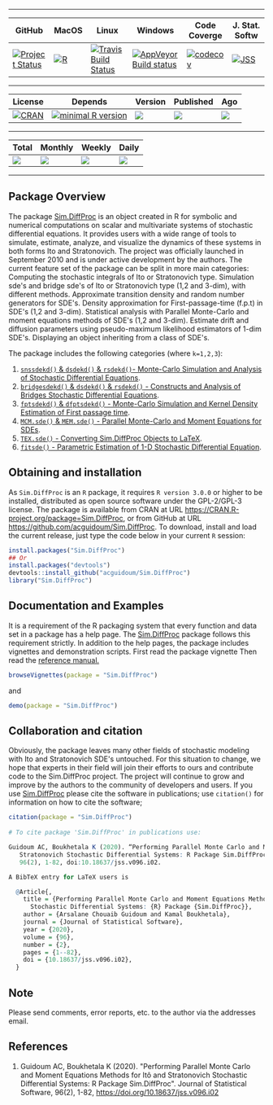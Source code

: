 <!-- README.md is generated from README.Rmd. Please edit that file -->
------------------------------------------------------------------------

GitHub      | MacOS      | Linux      | Windows    | Code Coverge | J. Stat. Softw 
------------|------------|------------|------------|--------------|-------------
[![Project Status](https://www.repostatus.org/badges/latest/active.svg?color=green)](https://github.com/acguidoum/Sim.DiffProc) | [![R](https://github.com/acguidoum/Sim.DiffProc/workflows/R-CMD-check/badge.svg?color=green)](https://github.com/acguidoum/Sim.DiffProc/actions) | [![Travis Build Status](https://img.shields.io/travis/com/acguidoum/Sim.DiffProc.svg?logo=travis)](https://travis-ci.org/acguidoum/Sim.DiffProc) | [![AppVeyor Build status](https://ci.appveyor.com/api/projects/status/16a70vyf8rk7nn1i?svg=true)](https://ci.appveyor.com/project/acguidoum/sim-diffproc-xal8n) | [![codecov](https://codecov.io/gh/acguidoum/Sim.DiffProc/branch/master/graph/badge.svg?color=brightgreen)](https://codecov.io/gh/acguidoum/Sim.DiffProc) | [![JSS](https://img.shields.io/badge/JSS-10.18637%2Fjss.v096.i02-brightgreen)](https://dx.doi.org/10.18637/jss.v096.i02)


------------------------------------------------------------------------

License    | Depends | Version   | Published | Ago
-----------|---------|-----------|-----------|----
[![CRAN](https://img.shields.io/cran/l/Sim.DiffProc?color=blue)](https://cran.r-project.org/web/licenses/GPL-2) | [![minimal R version](https://img.shields.io/badge/R%3E%3D-3.0.0-blue.svg)](https://cran.r-project.org/) | ![](https://www.r-pkg.org/badges/version/Sim.DiffProc?color=blue) | ![](https://www.r-pkg.org/badges/last-release/Sim.DiffProc?color=blue) | ![](https://www.r-pkg.org/badges/ago/Sim.DiffProc?color=blue)

------------------------------------------------------------------------

Total    | Monthly |  Weekly |  Daily
---------|---------|---------|-----
[![](https://cranlogs.r-pkg.org/badges/grand-total/Sim.DiffProc?color=yellowgreen)](https://cran.r-project.org/package=Sim.DiffProc) | [![](https://cranlogs.r-pkg.org/badges/Sim.DiffProc?color=yellowgreen)](https://cran.r-project.org/package=Sim.DiffProc) | [![](https://cranlogs.r-pkg.org/badges/last-week/Sim.DiffProc?color=yellowgreen)](https://cran.r-project.org/package=Sim.DiffProc) | [![](https://cranlogs.r-pkg.org/badges/last-day/Sim.DiffProc?color=yellowgreen)](https://cran.r-project.org/package=Sim.DiffProc)

------------------------------------------------------------------------


Package Overview
---------------------

The package [Sim.DiffProc](https://doi.org/10.18637/jss.v096.i02) is an object created in R for symbolic and numerical computations on scalar and multivariate systems of stochastic differential equations. It provides users with a wide range of tools to simulate, estimate, analyze, and visualize the dynamics of these systems in both forms Ito and Stratonovich. The project was officially launched in September 2010 and is under active development by the authors. The current feature set of the package can be split in more main categories: Computing the stochastic integrals of Ito or Stratonovich type. Simulation sde's and bridge sde's of Ito or Stratonovich type (1,2 and 3-dim), with different methods. Approximate transition density and random number generators for SDE's. Density approximation for First-passage-time (f.p.t) in SDE's (1,2 and 3-dim). Statistical analysis with Parallel Monte-Carlo and moment equations methods of SDE's (1,2 and 3-dim). Estimate drift and diffusion parameters using pseudo-maximum likelihood estimators of 1-dim SDE's. Displaying an object inheriting from a class of SDE's.

The package includes the following categories (where `k=1,2,3`):

1. [`snssdekd()` & `dsdekd()` & `rsdekd()`- Monte-Carlo Simulation and Analysis of Stochastic Differential Equations](https://CRAN.R-project.org/package=Sim.DiffProc/vignettes/snssde.html).
2. [`bridgesdekd()` & `dsdekd()` & `rsdekd()` - Constructs and Analysis of Bridges Stochastic Differential Equations](https://CRAN.R-project.org/package=Sim.DiffProc/vignettes/bridgesde.html).
3. [`fptsdekd()` & `dfptsdekd()` - Monte-Carlo Simulation and Kernel Density Estimation of First passage time](https://CRAN.R-project.org/package=Sim.DiffProc/vignettes/fptsde.html).
4. [`MCM.sde()` & `MEM.sde()` - Parallel Monte-Carlo and Moment Equations for SDEs](https://CRAN.R-project.org/package=Sim.DiffProc/vignettes/mcmsde.html).
5. [`TEX.sde()` - Converting Sim.DiffProc Objects to LaTeX](https://CRAN.R-project.org/package=Sim.DiffProc/vignettes/sdetotex.html).
6. [`fitsde()` - Parametric Estimation of 1-D Stochastic Differential Equation](https://CRAN.R-project.org/package=Sim.DiffProc/vignettes/fitsde.html).

Obtaining and installation
-----------------------

As `Sim.DiffProc` is an `R` package, it requires `R version 3.0.0` or higher to be installed, distributed as open source software under the GPL-2/GPL-3 license. The package is available from CRAN at URL https://CRAN.R-project.org/package=Sim.DiffProc, or from GitHub at URL https://github.com/acguidoum/Sim.DiffProc. To download, install and load the current release, just type the code below in your current `R` session:

```r
install.packages("Sim.DiffProc")
## Or 
install.packages("devtools")
devtools::install_github("acguidoum/Sim.DiffProc")
library("Sim.DiffProc")
```

Documentation and Examples
--------------------------

It is a requirement of the R packaging system that every function and data set in a package has a help page. The [Sim.DiffProc](https://doi.org/10.18637/jss.v096.i02) package follows this  requirement strictly. In addition to the help pages, the package includes vignettes and demonstration scripts. First read the package vignette Then read the [reference manual.](https://CRAN.R-project.org/package=Sim.DiffProc/Sim.DiffProc.pdf)



```r
browseVignettes(package = "Sim.DiffProc")
```
and 

```r
demo(package = "Sim.DiffProc")
```

Collaboration and citation
-----

Obviously, the package leaves many other fields of stochastic modeling with Ito and Stratonovich SDE's untouched. For this situation to change, we hope that experts in their field will join their efforts to ours and contribute code to the Sim.DiffProc project. The project will continue to grow and improve by the authors to the community of developers and users. If you use [Sim.DiffProc](https://cran.r-project.org/package=Sim.DiffProc) please cite the software in publications;
use `citation()` for information on how to cite the software;

```r
citation(package = "Sim.DiffProc")
 
# To cite package 'Sim.DiffProc' in publications use:

Guidoum AC, Boukhetala K (2020). “Performing Parallel Monte Carlo and Moment Equations Methods for Itô and 
   Stratonovich Stochastic Differential Systems: R Package Sim.DiffProc.” Journal of Statistical Software, 
   96(2), 1-82, doi:10.18637/jss.v096.i02.

A BibTeX entry for LaTeX users is

  @Article{,
    title = {Performing Parallel Monte Carlo and Moment Equations Methods for It\^{o} and Stratonovich 
      Stochastic Differential Systems: {R} Package {Sim.DiffProc}},
    author = {Arsalane Chouaib Guidoum and Kamal Boukhetala},
    journal = {Journal of Statistical Software},
    year = {2020},
    volume = {96},
    number = {2},
    pages = {1--82},
    doi = {10.18637/jss.v096.i02},
  }
```

Note
----

Please send comments, error reports, etc. to the author via the addresses email.

References
----------

1. Guidoum AC, Boukhetala K (2020). "Performing Parallel Monte Carlo and Moment Equations Methods for Itô and Stratonovich Stochastic Differential Systems: R Package Sim.DiffProc". Journal of Statistical Software, 96(2), 1-82, https://doi.org/10.18637/jss.v096.i02
